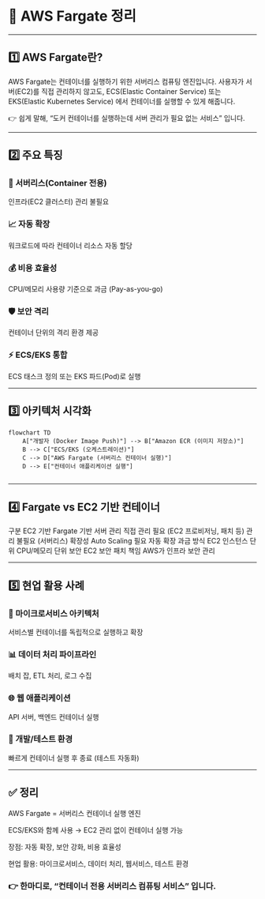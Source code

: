 <h1 id="🐳-aws-fargate-정리">🐳 AWS Fargate 정리</h1>
<hr />
<h2 id="1️⃣-aws-fargate란">1️⃣ AWS Fargate란?</h2>
<p>AWS Fargate는 컨테이너를 실행하기 위한 서버리스 컴퓨팅 엔진입니다.
사용자가 서버(EC2)를 직접 관리하지 않고도, ECS(Elastic Container Service) 또는 EKS(Elastic Kubernetes Service) 에서 컨테이너를 실행할 수 있게 해줍니다.</p>
<p>👉 쉽게 말해,
“도커 컨테이너를 실행하는데 서버 관리가 필요 없는 서비스” 입니다.</p>
<hr />
<h2 id="2️⃣-주요-특징">2️⃣ 주요 특징</h2>
<h3 id="🚀-서버리스container-전용">🚀 서버리스(Container 전용)</h3>
<p>인프라(EC2 클러스터) 관리 불필요</p>
<h3 id="📈-자동-확장">📈 자동 확장</h3>
<p>워크로드에 따라 컨테이너 리소스 자동 할당</p>
<h3 id="💰-비용-효율성">💰 비용 효율성</h3>
<p>CPU/메모리 사용량 기준으로 과금 (Pay-as-you-go)</p>
<h3 id="🛡️-보안-격리">🛡️ 보안 격리</h3>
<p>컨테이너 단위의 격리 환경 제공</p>
<h3 id="⚡-ecseks-통합">⚡ ECS/EKS 통합</h3>
<p>ECS 태스크 정의 또는 EKS 파드(Pod)로 실행</p>
<hr />
<h2 id="3️⃣-아키텍처-시각화">3️⃣ 아키텍처 시각화</h2>
<pre><code class="language-mermaid">flowchart TD
    A[&quot;개발자 (Docker Image Push)&quot;] --&gt; B[&quot;Amazon ECR (이미지 저장소)&quot;]
    B --&gt; C[&quot;ECS/EKS (오케스트레이션)&quot;]
    C --&gt; D[&quot;AWS Fargate (서버리스 컨테이너 실행)&quot;]
    D --&gt; E[&quot;컨테이너 애플리케이션 실행&quot;]</code></pre>
<p><img alt="" src="https://velog.velcdn.com/images/yjshin/post/a304d062-66f5-40bc-95fd-2fc9e69dd6b1/image.png" /></p>
<hr />
<h2 id="4️⃣-fargate-vs-ec2-기반-컨테이너">4️⃣ Fargate vs EC2 기반 컨테이너</h2>
<p>구분    EC2 기반    Fargate 기반
서버 관리    직접 관리 필요 (EC2 프로비저닝, 패치 등)    관리 불필요 (서버리스)
확장성    Auto Scaling 필요    자동 확장
과금 방식    EC2 인스턴스 단위    CPU/메모리 단위
보안    EC2 보안 패치 책임    AWS가 인프라 보안 관리</p>
<hr />
<h2 id="5️⃣-현업-활용-사례">5️⃣ 현업 활용 사례</h2>
<h3 id="🏢-마이크로서비스-아키텍처">🏢 마이크로서비스 아키텍처</h3>
<p>서비스별 컨테이너를 독립적으로 실행하고 확장</p>
<h3 id="📊-데이터-처리-파이프라인">📊 데이터 처리 파이프라인</h3>
<p>배치 잡, ETL 처리, 로그 수집</p>
<h3 id="🌐-웹-애플리케이션">🌐 웹 애플리케이션</h3>
<p>API 서버, 백엔드 컨테이너 실행</p>
<h3 id="🧪-개발테스트-환경">🧪 개발/테스트 환경</h3>
<p>빠르게 컨테이너 실행 후 종료 (테스트 자동화)</p>
<hr />
<h2 id="✅-정리">✅ 정리</h2>
<p>AWS Fargate = 서버리스 컨테이너 실행 엔진</p>
<p>ECS/EKS와 함께 사용 → EC2 관리 없이 컨테이너 실행 가능</p>
<p>장점: 자동 확장, 보안 강화, 비용 효율성</p>
<p>현업 활용: 마이크로서비스, 데이터 처리, 웹서비스, 테스트 환경</p>
<h3 id="👉-한마디로-컨테이너-전용-서버리스-컴퓨팅-서비스-입니다">👉 한마디로, “컨테이너 전용 서버리스 컴퓨팅 서비스” 입니다.</h3>